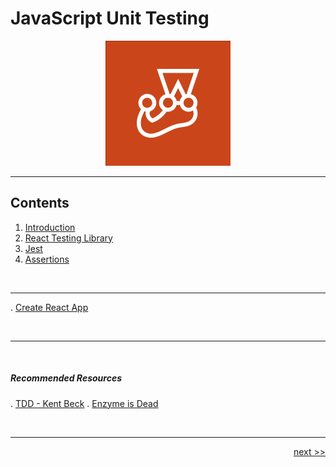 # JavaScript Unit Testing

<div align="center" >
<img src="./images/jest.png" width="200px">
</div>

___

## Contents

1. [Introduction](./chapters/1_introduction.md)
2. [React Testing Library](./chapters/2_RTL.md)
3. [Jest](./chapters/3_jest.md)
4. [Assertions](./chapters/4_assertion.md)

<!--
[Enzyme]()
-->

<br />

___

. [Create React App](./chapters/bonus/create_react_app.md)

<br />

___

<br />

##### Recommended Resources

. [TDD - Kent Beck](https://www.amazon.co.uk/Test-Driven-Development-Addison-Wesley-Signature/dp/0321146530/ref=sr_1_1?crid=2PLOKSRB3B1QE&keywords=TDD+kent+beck&qid=1669153819&sprefix=t%2Caps%2C245&sr=8-1)
. [Enzyme is Dead](https://dev.to/wojtekmaj/enzyme-is-dead-now-what-ekl)

<br />

___

<div align="right">

[next >>](./chapters/1_introduction.md)